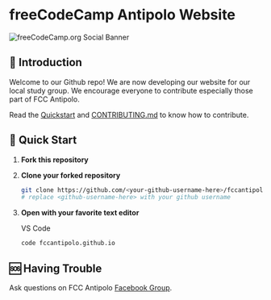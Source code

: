 # freeCodeCamp Antipolo Website

![freeCodeCamp.org Social Banner](https://s3.amazonaws.com/freecodecamp/wide-social-banner.png)

## :wave: Introduction

Welcome to our Github repo! We are now developing our website for our local study group. We encourage everyone to contribute especially those part of FCC Antipolo.

Read the [Quickstart](#rocket-quick-start) and [CONTRIBUTING.md](https://github.com/fccantipolo/fccantipolo.github.io/blob/master/CONTRIBUTING.md) to know how to contribute.

## :rocket: Quick Start

1. **Fork this repository**

2. **Clone your forked repository**

    ```sh
    git clone https://github.com/<your-github-username-here>/fccantipolo.github.io
    # replace <github-username-here> with your github username
    ```

3. **Open with your favorite text editor**

    VS Code

    ```sh
    code fccantipolo.github.io
    ```

## :sos: Having Trouble

Ask questions on FCC Antipolo [Facebook Group](https://web.facebook.com/groups/freeCodeCamp.Antipolo).
